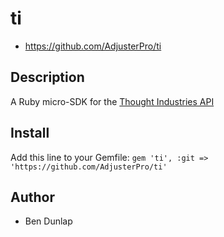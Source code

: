 # ti

* https://github.com/AdjusterPro/ti

## Description

A Ruby micro-SDK for the [Thought Industries API](https://api.thoughtindustries.com)

## Install
Add this line to your Gemfile:
`gem 'ti', :git => 'https://github.com/AdjusterPro/ti'`

## Author

* Ben Dunlap

